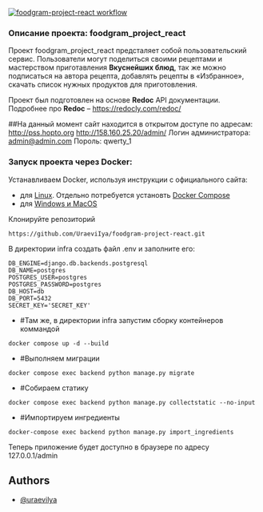 [![foodgram-project-react workflow](https://github.com/UraeviIya/foodgram-project-react/actions/workflows/main.yml/badge.svg)](https://github.com/UraeviIya/foodgram-project-react/actions/workflows/main.yml)

### Описание проекта: foodgram_project_react

Проект foodgram_project_react предсталяет собой пользовательский сервис. Пользователи могут поделиться
своими рецептами и мастерством приготавления **Вкуснейших блюд**, так же можно подписаться на автора рецепта, добавлять рецепты в «Избранное», скачать список нужных продуктов для приготовления. 

Проект был подготовлен на основе **Redoc** API документации. 
Подробнее про **Redoc** – https://redocly.com/redoc/

##На данный момент сайт находится в открытом доступе по адресам:
http://pss.hopto.org
http://158.160.25.20/admin/
Логин администратора: admin@admin.com
Пороль: qwerty_1

### Запуск проекта через Docker:

Устанавливаем Docker, используя инструкции с официального сайта:
- для [Linux](https://docs.docker.com/engine/install/ubuntu/). Отдельно потребуется установть [Docker Compose](https://docs.docker.com/compose/install/)
- для [Windows и MacOS](https://www.docker.com/products/docker-desktop)

Клонируйте репозиторий
```
https://github.com/UraeviIya/foodgram-project-react.git
```

В директории infra создать файл .env и заполните его:
```
DB_ENGINE=django.db.backends.postgresql
DB_NAME=postgres
POSTGRES_USER=postgres
POSTGRES_PASSWORD=postgres
DB_HOST=db
DB_PORT=5432
SECRET_KEY='SECRET_KEY'
```

- #Там же, в директории infra запустим сборку контейнеров коммандой
```
docker compose up -d --build
```

- #Выполняем миграции
```
docker compose exec backend python manage.py migrate
```

- #Собираем статику
```
docker compose exec backend python manage.py collectstatic --no-input
```

- #Импортируем ингредиенты
```
docker-compose exec backend python manage.py import_ingredients
```

Теперь приложение будет доступно в браузере по адресу 127.0.0.1/admin

## Authors

- [@uraevilya](https://github.com/UraeviIya)